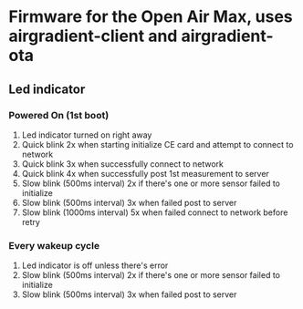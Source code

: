 # Firmware for the Open Air Max, uses airgradient-client and airgradient-ota

## Led indicator

### Powered On (1st boot)

1. Led indicator turned on right away
2. Quick blink 2x when starting initialize CE card and attempt to connect to network
3. Quick blink 3x when successfully connect to network
4. Quick blink 4x when successfully post 1st measurement to server
5. Slow blink (500ms interval) 2x if there's one or more sensor failed to initialize
6. Slow blink (500ms interval) 3x when failed post to server
7. Slow blink (1000ms interval) 5x when failed connect to network before retry

### Every wakeup cycle

1. Led indicator is off unless there's error
2. Slow blink (500ms interval) 2x if there's one or more sensor failed to initialize
3. Slow blink (500ms interval) 3x when failed post to server
